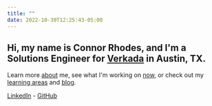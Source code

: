 ```yaml
---
title: ""
date: 2022-10-30T12:25:43-05:00
---
```


## Hi, my name is Connor Rhodes, and I'm a Solutions Engineer for [Verkada](https://www.verkada.com/) in Austin, TX.

Learn more [about](about) me, see what I'm working on [now](now), or check out my [learning areas](/tags) and [blog](blog/).

[LinkedIn](https://www.linkedin.com/in/0xconnorrhodes/) - [GitHub](https://github.com/0xConnorRhodes)
